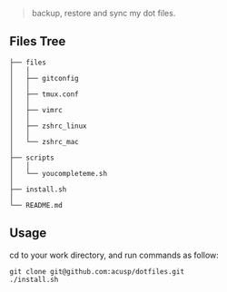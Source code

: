 > backup, restore and sync my dot files.

## Files Tree

```
├── files
│   │
│   ├── gitconfig
│   │
│   ├── tmux.conf
│   │
│   ├── vimrc
│   │
│   ├── zshrc_linux
│   │
│   └── zshrc_mac
│
├── scripts
│   │
│   └── youcompleteme.sh
│
├── install.sh
│
└── README.md
```


## Usage

cd to your work directory, and run commands as follow:
```
git clone git@github.com:acusp/dotfiles.git
./install.sh
```
